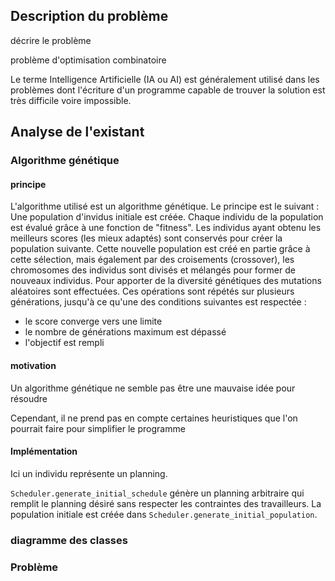 ## Description du problème

décrire le problème

problème d'optimisation combinatoire

Le terme Intelligence Artificielle (IA ou AI) est généralement utilisé dans les
problèmes dont l'écriture d'un programme capable de trouver la solution est très difficile voire impossible.

## Analyse de l'existant

###

### Algorithme génétique

#### principe

L'algorithme utilisé est un algorithme génétique. Le principe est le suivant :
Une population d'invidus initiale est créée.  Chaque individu de la population 
est évalué grâce à une fonction de "fitness". Les individus ayant obtenu les
meilleurs scores (les mieux adaptés) sont conservés pour créer la population
suivante. Cette nouvelle population est créé en partie grâce à cette
sélection, mais également par des croisements (crossover), les chromosomes des
individus sont divisés et mélangés pour former de nouveaux individus. Pour 
apporter de la diversité génétiques des mutations aléatoires sont effectuées.
Ces opérations sont répétés sur plusieurs générations, jusqu'à ce qu'une des conditions suivantes est respectée :

* le score converge vers une limite
* le nombre de générations maximum est dépassé
* l'objectif est rempli


#### motivation

Un algorithme génétique ne semble pas être une mauvaise idée pour résoudre

Cependant, il ne prend pas en compte certaines heuristiques que l'on pourrait faire pour simplifier le programme

#### Implémentation

Ici un individu représente un planning.

`Scheduler.generate_initial_schedule` génère un planning arbitraire qui remplit
le planning désiré sans respecter les contraintes des travailleurs. La
population initiale est créée dans `Scheduler.generate_initial_population`.




### diagramme des classes

### Problème

